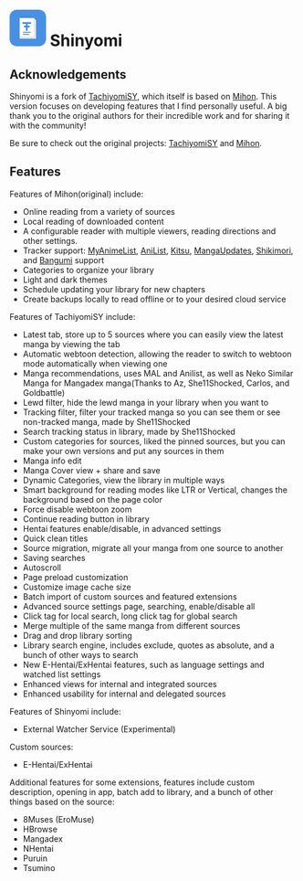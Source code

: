 # ![app icon](./.github/readme-images/shinyomi-icon-small.png) Shinyomi

## Acknowledgements
Shinyomi is a fork of [TachiyomiSY](https://github.com/jobobby04/TachiyomiSY), which itself is based on [Mihon](https://github.com/mihonapp/mihon). This version focuses on developing features that I find personally useful. A big thank you to the original authors for their incredible work and for sharing it with the community!


Be sure to check out the original projects: [TachiyomiSY](https://github.com/jobobby04/TachiyomiSY) and [Mihon](https://github.com/mihonapp/mihon).

[//]: # (![screenshots of app]&#40;./.github/readme-images/screens.png&#41;)

## Features

Features of Mihon(original) include:
* Online reading from a variety of sources
* Local reading of downloaded content
* A configurable reader with multiple viewers, reading directions and other settings.
* Tracker support: [MyAnimeList](https://myanimelist.net/), [AniList](https://anilist.co/), [Kitsu](https://kitsu.app/), [MangaUpdates](https://mangaupdates.com), [Shikimori](https://shikimori.one), and [Bangumi](https://bgm.tv/) support
* Categories to organize your library
* Light and dark themes
* Schedule updating your library for new chapters
* Create backups locally to read offline or to your desired cloud service

Features of TachiyomiSY include:
* Latest tab, store up to 5 sources where you can easily view the latest manga by viewing the tab
* Automatic webtoon detection, allowing the reader to switch to webtoon mode automatically when viewing one
* Manga recommendations, uses MAL and Anilist, as well as Neko Similar Manga for Mangadex manga(Thanks to Az, She11Shocked, Carlos, and Goldbattle)
* Lewd filter, hide the lewd manga in your library when you want to
* Tracking filter, filter your tracked manga so you can see them or see non-tracked manga, made by She11Shocked
* Search tracking status in library, made by She11Shocked
* Custom categories for sources, liked the pinned sources, but you can make your own versions and put any sources in them
* Manga info edit
* Manga Cover view + share and save
* Dynamic Categories, view the library in multiple ways
* Smart background for reading modes like LTR or Vertical, changes the background based on the page color
* Force disable webtoon zoom
* Continue reading button in library
* Hentai features enable/disable, in advanced settings
* Quick clean titles
* Source migration, migrate all your manga from one source to another
* Saving searches
* Autoscroll
* Page preload customization
* Customize image cache size
* Batch import of custom sources and featured extensions
* Advanced source settings page, searching, enable/disable all
* Click tag for local search, long click tag for global search
* Merge multiple of the same manga from different sources
* Drag and drop library sorting
* Library search engine, includes exclude, quotes as absolute, and a bunch of other ways to search
* New E-Hentai/ExHentai features, such as language settings and watched list settings
* Enhanced views for internal and integrated sources
* Enhanced usability for internal and delegated sources

Features of Shinyomi include:
* External Watcher Service (Experimental)

Custom sources:
* E-Hentai/ExHentai

Additional features for some extensions, features include custom description, opening in app, batch add to library, and a bunch of other things based on the source:
* 8Muses (EroMuse)
* HBrowse
* Mangadex
* NHentai
* Puruin
* Tsumino

[//]: # (## Download)

[//]: # (Get the app from our [releases page]&#40;https://github.com/jobobby04/tachiyomisy/releases/latest&#41;.)

[//]: # ()
[//]: # (If you want to try new features before they get to the stable release, you can download the preview version [here]&#40;https://github.com/jobobby04/tachiyomisypreview/releases&#41;.)

[//]: # ()
[//]: # (## Translation)

[//]: # (Feel free to translate the project on [Weblate]&#40;https://hosted.weblate.org/projects/mihon/tachiyomisy/&#41;)

[//]: # (<details><summary>Translation Progress</summary>)
[//]: # (<a href="https://hosted.weblate.org/engage/mihon/">)
[//]: # (<img src="https://hosted.weblate.org/widgets/mihon/-/tachiyomisy/multi-auto.svg" alt="Translation status" />)
[//]: # (</a>)
[//]: # (</details>)

[//]: # (## Issues, Feature Requests and Contributing)

[//]: # (Please make sure to read the full guidelines. Your issue may be closed without warning if you do not.)

[//]: # (<details><summary>Issues</summary>)

[//]: # (1. **Before reporting a new issue, take a look at the [FAQ]&#40;https://mihon.app/docs/faq/general&#41;, the [changelog]&#40;https://github.com/jobobby04/tachiyomisy/releases&#41; and the already opened [issues]&#40;https://github.com/jobobby04/tachiyomisy/issues&#41;.**)
[//]: # (2. If you are unsure, ask here: [![Discord]&#40;https://img.shields.io/discord/1195734228319617024.svg&#41;]&#40;https://discord.gg/mihon&#41;)
[//]: # (</details>)

[//]: # (<details><summary>Bugs</summary>)

[//]: # (* Include version &#40;More → About → Version&#41;)
[//]: # (* If not latest, try updating, it may have already been solved)
[//]: # (* Preview version is equal to the number of commits as seen on the main page)
[//]: # (* Include steps to reproduce &#40;if not obvious from description&#41;)
[//]: # (* Include screenshot &#40;if needed&#41;)
[//]: # (* If it could be device-dependent, try reproducing on another device &#40;if possible&#41;)
[//]: # (* Don't group unrelated requests into one issue)

[//]: # (Use the [issue forms]&#40;https://github.com/jobobby04/TachiyomiSY/issues/new/choose&#41; to submit a bug.)
[//]: # (</details>)

[//]: # (<details><summary>Feature Requests</summary>)

[//]: # (* Write a detailed issue, explaining what it should do or how. Avoid writing just "like X app does")
[//]: # (* Include screenshot &#40;if needed&#41;)

[//]: # (Source requests are not accepted.)
[//]: # (</details>)

[//]: # (<details><summary>Contributing</summary>)

[//]: # (See [CONTRIBUTING.md]&#40;./CONTRIBUTING.md&#41;.)
[//]: # (</details>)

[//]: # (<details><summary>Code of Conduct</summary>)

[//]: # (See [CODE_OF_CONDUCT.md]&#40;./CODE_OF_CONDUCT.md&#41;.)
[//]: # (</details>)

[//]: # (## FAQ)

[//]: # ([See our website.]&#40;https://mihon.app/&#41;)
[//]: # (You can also reach out to us on [Discord]&#40;https://discord.gg/mihon&#41;.)
